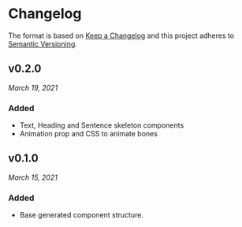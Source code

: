 # Changelog

The format is based on [Keep a Changelog](http://keepachangelog.com/en/1.0.0/)
and this project adheres to [Semantic Versioning](http://semver.org/spec/v2.0.0.html).

v0.2.0
------------------------------
*March 19, 2021*

### Added
- Text, Heading and Sentence skeleton components
- Animation prop and CSS to animate bones


v0.1.0
------------------------------
*March 15, 2021*

### Added
- Base generated component structure.
